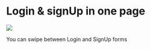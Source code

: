 <h1>Login & signUp in one page</h1>
<img src='https://github.com/user-attachments/assets/8b3c06fd-3cc7-4ebf-af70-cc3f42b2c04d'>
<p>You can swipe between Login and SignUp forms</p>
